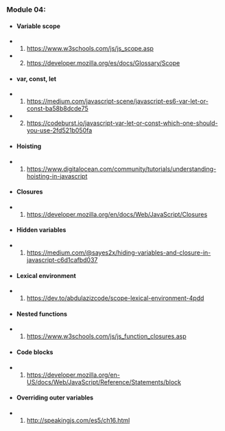 ### Module 04:
- #### Variable scope
-   1. https://www.w3schools.com/js/js_scope.asp
-   2. https://developer.mozilla.org/es/docs/Glossary/Scope
- #### var, const, let
-   1. https://medium.com/javascript-scene/javascript-es6-var-let-or-const-ba58b8dcde75
-   2. https://codeburst.io/javascript-var-let-or-const-which-one-should-you-use-2fd521b050fa
- #### Hoisting
-   1. https://www.digitalocean.com/community/tutorials/understanding-hoisting-in-javascript
- #### Closures
-   1. https://developer.mozilla.org/en/docs/Web/JavaScript/Closures
- #### Hidden variables
-   1. https://medium.com/@sayes2x/hiding-variables-and-closure-in-javascript-c6d1cafbd037
- #### Lexical environment
-   1. https://dev.to/abdulazizcode/scope-lexical-environment-4pdd
- #### Nested functions
-   1. https://www.w3schools.com/js/js_function_closures.asp
- #### Code blocks
-   1. https://developer.mozilla.org/en-US/docs/Web/JavaScript/Reference/Statements/block
- #### Overriding outer variables
-   1. http://speakingjs.com/es5/ch16.html

